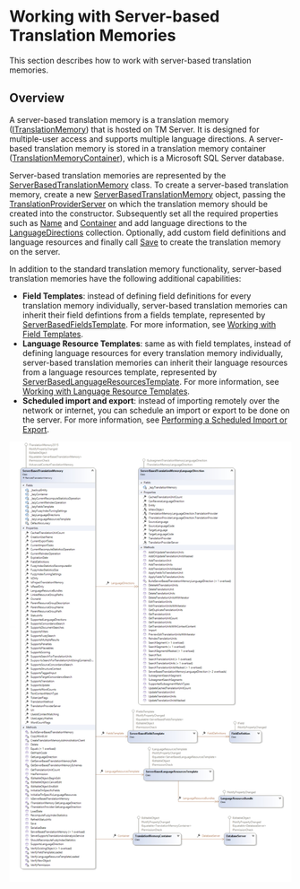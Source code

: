 Working with Server-based Translation Memories
=====
This section describes how to work with server-based translation memories.

Overview
------
A server-based translation memory is a translation memory ([ITranslationMemory](../../api/translationmemory/Sdl.LanguagePlatform.TranslationMemoryApi.ITranslationMemory.yml)) that is hosted on TM Server. It is designed for multiple-user access and supports multiple language directions. A server-based translation memory is stored in a translation memory container ([TranslationMemoryContainer](../../api/translationmemory/Sdl.LanguagePlatform.TranslationMemoryApi.TranslationMemoryContainer.yml)), which is a Microsoft SQL Server database.

Server-based translation memories are represented by the [ServerBasedTranslationMemory](../../api/translationmemory/Sdl.LanguagePlatform.TranslationMemoryApi.ServerBasedTranslationMemory.yml) class. To create a server-based translation memory, create a new [ServerBasedTranslationMemory](../../api/translationmemory/Sdl.LanguagePlatform.TranslationMemoryApi.ServerBasedTranslationMemory.yml) object, passing the [TranslationProviderServer](../..//api/translationmemory/Sdl.LanguagePlatform.TranslationMemoryApi.TranslationProviderServer.yml) on which the translation memory should be created into the constructor. Subsequently set all the required properties such as [Name](../../api/translationmemory/Sdl.LanguagePlatform.TranslationMemoryApi.RemoteTranslationMemory.yml#Sdl_LanguagePlatform_TranslationMemoryApi_RemoteTranslationMemory_Name) and [Container](../../api/translationmemory/Sdl.LanguagePlatform.TranslationMemoryApi.ServerBasedTranslationMemory.yml#Sdl_LanguagePlatform_TranslationMemoryApi_ServerBasedTranslationMemory_Container) and add language directions to the [LanguageDirections](../../api/translationmemory/Sdl.LanguagePlatform.TranslationMemoryApi.ServerBasedTranslationMemory.yml#Sdl_LanguagePlatform_TranslationMemoryApi_ServerBasedTranslationMemory_LanguageDirections) collection. Optionally, add custom field definitions and language resources and finally call [Save](../../api/translationmemory/Sdl.LanguagePlatform.TranslationMemoryApi.ServerBasedTranslationMemory.yml#Sdl_LanguagePlatform_TranslationMemoryApi_ServerBasedTranslationMemory_Save) to create the translation memory on the server.

In addition to the standard translation memory functionality, server-based translation memories have the following additional capabilities:

* **Field Templates**: instead of defining field definitions for every translation memory individually, server-based translation memories can inherit their field defintions from a fields template, represented by [ServerBasedFieldsTemplate](../../api/translationmemory/Sdl.LanguagePlatform.TranslationMemoryApi.ServerBasedFieldsTemplate.yml). For more information, see [Working with Field Templates](working_with_field_templates.md).
* **Language Resource Templates**: same as with field templates, instead of defining language resources for every translation memory individually, server-based translation memories can inherit their language resources from a language resources template, represented by [ServerBasedLanguageResourcesTemplate](../../api/translationmemory/Sdl.LanguagePlatform.TranslationMemoryApi.ServerBasedLanguageResourcesTemplate.yml). For more information, see [Working with Language Resource Templates](working_with_language_resource_templates.md).
* **Scheduled import and export**: instead of importing remotely over the network or internet, you can schedule an import or export to be done on the server. For more information, see [Performing a Scheduled Import or Export](performing_a_scheduled_import_or_export.md).


<img style="display:block; " src="images/cd-ServerBasedTranslationMemory.jpg"/>